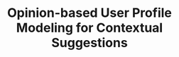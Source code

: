 ---
title: "Opinion-based User Profile Modeling for Contextual Suggestions"
collection: publications
paperurl: '/files/pub/ictir13.pdf'
talk: 'https://www.slideshare.net/yangpeilin/ictir2013-contextual-suggestiontalk'
pubtag: 'cs'
citation: '<strong>Peilin Yang</strong> and Hui Fang. <strong><i>Opinion-based User Profile Modeling for Contextual Suggestions</i></strong>. In Proceedings of the 2013 Conference on the Theory of Information Retrieval (<strong class="conference"><i>ICTIR&#39;2013</i></strong>). ACM, New York, NY, USA, Pages 18 , 4 pages. 2014.'
bibtex: '<pre>@inproceedings{Yang:2013:OUP:2499178.2499191,
 author = {Yang, Peilin and Fang, Hui},<br>
 title = {Opinion-based User Profile Modeling for Contextual Suggestions},<br>
 booktitle = {Proceedings of the 2013 Conference on the Theory of Information Retrieval},<br>
 series = {ICTIR &#39;13},<br>
 year = {2013},<br>
 isbn = {978-1-4503-2107-5},<br>
 location = {Copenhagen, Denmark},<br>
 pages = {18:80--18:83},<br>
 articleno = {18},<br>
 numpages = {4},<br>
 url = {http://doi.acm.org/10.1145/2499178.2499191},<br>
 doi = {10.1145/2499178.2499191},<br>
 acmid = {2499191},<br>
 publisher = {ACM},<br>
 address = {New York, NY, USA},<br>
 keywords = {contextual suggestions, opinion, recommendation, user modeling},<br>
} <br>
</pre>'
---